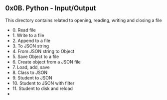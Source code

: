 <h2>0x0B. Python - Input/Output</h2>
<p>This directory contains related to opening, reading, writing and closing a file</p>
<ul>
<li>0. Read file</li>
<li>1. Write to a file</li>
<li>2. Append to a file</li>
<li>3. To JSON string</li>
<li>4. From JSON string to Object</li>
<li>5. Save Object to a file</li>
<li>6. Create object from a JSON file</li>
<li>7. Load, add, save</li>
<li>8. Class to JSON</li>
<li>9. Student to JSON</li>
<li>10. Student to JSON with filter</li>
<li>11. Student to disk and reload<li>
</ul>
